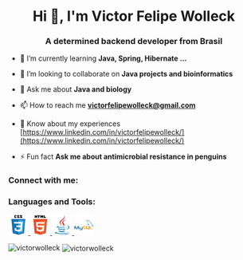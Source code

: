 <h1 align="center">Hi 👋, I'm Victor Felipe Wolleck</h1>
<h3 align="center">A determined backend developer from Brasil</h3>

- 🌱 I’m currently learning **Java, Spring, Hibernate ...**

- 👯 I’m looking to collaborate on **Java projects and bioinformatics**

- 💬 Ask me about **Java and biology**

- 📫 How to reach me **victorfelipewolleck@gmail.com**

- 📄 Know about my experiences [https://www.linkedin.com/in/victorfelipewolleck/](https://www.linkedin.com/in/victorfelipewolleck/)

- ⚡ Fun fact **Ask me about antimicrobial resistance in penguins**

<h3 align="left">Connect with me:</h3>
<p align="left">
</p>

<h3 align="left">Languages and Tools:</h3>
<p align="left"> <a href="https://www.w3schools.com/css/" target="_blank" rel="noreferrer"> <img src="https://raw.githubusercontent.com/devicons/devicon/master/icons/css3/css3-original-wordmark.svg" alt="css3" width="40" height="40"/> </a> <a href="https://www.w3.org/html/" target="_blank" rel="noreferrer"> <img src="https://raw.githubusercontent.com/devicons/devicon/master/icons/html5/html5-original-wordmark.svg" alt="html5" width="40" height="40"/> </a> <a href="https://www.java.com" target="_blank" rel="noreferrer"> <img src="https://raw.githubusercontent.com/devicons/devicon/master/icons/java/java-original.svg" alt="java" width="40" height="40"/> </a> <a href="https://www.mysql.com/" target="_blank" rel="noreferrer"> <img src="https://raw.githubusercontent.com/devicons/devicon/master/icons/mysql/mysql-original-wordmark.svg" alt="mysql" width="40" height="40"/> </a> </p>

<p><img align="left" src="https://github-readme-stats.vercel.app/api/top-langs?username=victorwolleck&show_icons=true&locale=en&layout=compact" alt="victorwolleck" /></p>

<p>&nbsp;<img align="center" src="https://github-readme-stats.vercel.app/api?username=victorwolleck&show_icons=true&locale=en" alt="victorwolleck" /></p>

